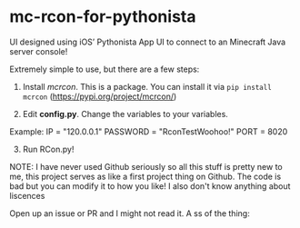 # mc-rcon-for-pythonista
UI designed using iOS’ Pythonista App UI to connect to an Minecraft Java server console!

Extremely simple to use, but there are a few steps:
1. Install *mcrcon*. This is a package. You can install it via `pip install mcrcon` (https://pypi.org/project/mcrcon/)

2. Edit **config.py**. Change the variables to your variables.

Example:
IP = "120.0.0.1"
PASSWORD = "RconTestWoohoo!"
PORT = 8020

3. Run RCon.py!

NOTE: I have never used Github seriously so all this stuff is pretty new to me, this project serves as like a first project thing on Github. The code is bad but you can modify it to how you like!
I also don't know anything about liscences

Open up an issue or PR and I might not read it.
A ss of the thing:
